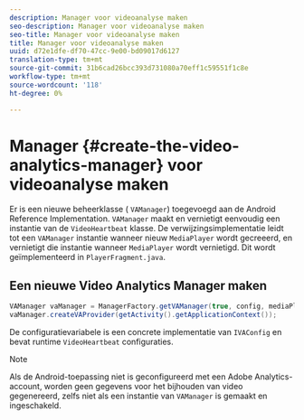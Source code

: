 ```yaml
---
description: Manager voor videoanalyse maken
seo-description: Manager voor videoanalyse maken
seo-title: Manager voor videoanalyse maken
title: Manager voor videoanalyse maken
uuid: d72e1dfe-df70-47cc-9e00-bd09017d6127
translation-type: tm+mt
source-git-commit: 31b6cad26bcc393d731080a70eff1c59551f1c8e
workflow-type: tm+mt
source-wordcount: '118'
ht-degree: 0%

---
```



# Manager {#create-the-video-analytics-manager} voor videoanalyse maken

Er is een nieuwe beheerklasse ( `VAManager`) toegevoegd aan de Android Reference Implementation. `VAManager` maakt en vernietigt eenvoudig een instantie van de  `VideoHeartbeat` klasse. De verwijzingsimplementatie leidt tot een `VAManager` instantie wanneer nieuw `MediaPlayer` wordt gecreeerd, en vernietigt die instantie wanneer `MediaPlayer` wordt vernietigd. Dit wordt geïmplementeerd in `PlayerFragment.java`.

## Een nieuwe Video Analytics Manager maken

```java
VAManager vaManager = ManagerFactory.getVAManager(true, config, mediaPlayer);  
vaManager.createVAProvider(getActivity().getApplicationContext()); 
```

De configuratievariabele is een concrete implementatie van `IVAConfig` en bevat runtime `VideoHeartbeat` configuraties.

>[!NOTE]
>
>Als de Android-toepassing niet is geconfigureerd met een Adobe Analytics-account, worden geen gegevens voor het bijhouden van video gegenereerd, zelfs niet als een instantie van `VAManager` is gemaakt en ingeschakeld.

